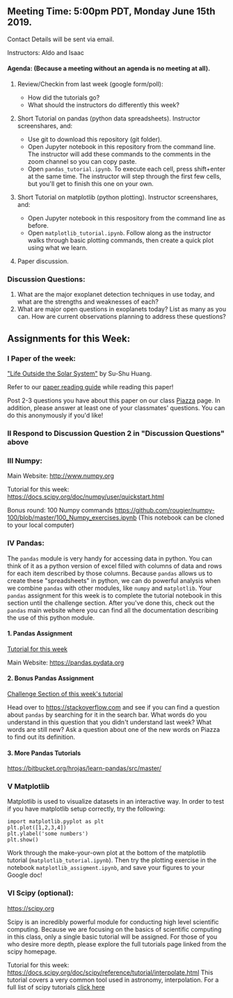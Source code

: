 ## Meeting Time: 5:00pm PDT, Monday June 15th 2019. 
Contact Details will be sent via email.

Instructors: Aldo and Isaac

#### Agenda: (Because a meeting without an agenda is no meeting at all).

1) Review/Checkin from last week (google form/poll):
   - How did the tutorials go?
   - What should the instructors do differently this week?

2) Short Tutorial on pandas (python data spreadsheets). Instructor screenshares, and: 
   - Use git to download this repository (git folder).
   - Open Jupyter notebook in this repository from the command line. The instructor will add these commands to the comments in the zoom channel so you can copy paste.
   - Open `pandas_tutorial.ipynb`. To execute each cell, press shift+enter at the same time. The instructor will step through the first few cells, but you'll get to finish this one on your own.

3) Short Tutorial on matplotlib (python plotting). Instructor screenshares, and: 
   - Open Jupyter notebook in this respository from the command line as before.
   - Open `matplotlib_tutorial.ipynb`. Follow along as the instructor
     walks through basic plotting commands, then create a quick plot using what
     we learn.

4) Paper discussion.

### Discussion Questions:

 1) What are the major exoplanet detection techniques in use today, and what are the strengths and weaknesses of each?
 2) What are major open questions in exoplanets today? List as many as you can. How are current observations planning to address these questions?


## Assignments for this Week:

### I Paper of the week:
["Life Outside the Solar System"](https://drive.google.com/file/d/1V9Aw3sex06C6Gtlo7yzfwpsQZ2VUP9BZ/view?usp=sharing) by Su-Shu Huang.

Refer to our [paper reading guide](https://github.com/howardisaacson/Intro-to-Astro-2020/blob/master/Week1_Intro_unix_python/how_to_read_scientific_papers.md) while reading this paper!

Post 2-3 questions you have about this paper on our class [Piazza](https://piazza.com/intro_to_astro/summer2020/astr101/home) page. In addition, please answer at least one of your classmates' questions. You can do this anonymously if you'd like!

### II Respond to Discussion Question 2 in "Discussion Questions" above

### III Numpy:

Main Website:
http://www.numpy.org

Tutorial for this week:
https://docs.scipy.org/doc/numpy/user/quickstart.html

Bonus round: 100 Numpy commands 
https://github.com/rougier/numpy-100/blob/master/100_Numpy_exercises.ipynb
(This notebook can be cloned to your local computer)

### IV Pandas: 
The `pandas` module is very handy for accessing data in python. You can think of it as a python version of excel filled with columns of data and rows for each item described by those columns. Because `pandas` allows us to create these "spreadsheets" in python, we can do powerful analysis when we combine `pandas` with other modules, like `numpy` and `matplotlib`. Your `pandas` assignment for this week is to complete the tutorial notebook in this section until the challenge section. After you've done this, check out the `pandas` main website where you can find all the documentation describing the use of this python module.

#### 1. Pandas Assignment

   [Tutorial for this week](pandas_tutorial.ipynb)
   
   Main Website:
   https://pandas.pydata.org
   
#### 2. Bonus Pandas Assignment

   [Challenge Section of this week's tutorial](pandas_tutorial.ipynb)
   
   Head over to https://stackoverflow.com and see if you can find a question about `pandas` by searching for it in the search bar. What words do you understand in this question that you didn't understand last week? What words are still new? Ask a question about one of the new words on Piazza to find out its definition.
   
#### 3. More Pandas Tutorials

   https://bitbucket.org/hrojas/learn-pandas/src/master/

### V Matplotlib

Matplotlib is used to visualize datasets in an interactive way. 
In order to test if you have matplotlib setup correctly, try the following:
```
import matplotlib.pyplot as plt
plt.plot([1,2,3,4])
plt.ylabel('some numbers')
plt.show()
```

Work through the make-your-own plot at the bottom of the matplotlib tutorial (`matplotlib_tutorial.ipynb`). Then try the plotting exercise in the notebook
`matplotlib_assigment.ipynb`, and save your figures to your Google doc!


### VI Scipy (optional):
https://scipy.org

Scipy is an incredibly powerful module for conducting high level scientific computing. Because we are 
focusing on the basics of scientific computing in this class, only a single basic tutorial will be assigned.
For those of you who desire more depth, please explore the full tutorials page linked from the scipy homepage.

Tutorial for this week:  
https://docs.scipy.org/doc/scipy/reference/tutorial/interpolate.html
   This tutorial covers a very common tool used in astronomy, interpolation. 
   For a full list of scipy tutorials [click here](https://docs.scipy.org/doc/scipy/reference/tutorial/index.html)
